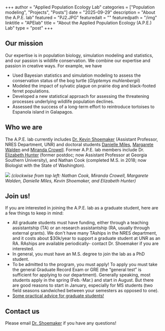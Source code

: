 +++
author = "Applied Population Ecology Lab"
categories = ["Population modeling", "Projects", "Posts"]
date = "2025-09-29"
description = "About the A.P.E. lab"
featured = "PJ2.JPG"
featuredalt = ""
featuredpath = "/img"
linktitle = "APElab"
title = "About the Applied Population Ecology (A.P.E.) Lab"
type = "post"
+++

## Our mission
Our expertise is in population biology, simulation modeling and statistics, and our passion is wildlife conservation. We combine our expertise and passion in creative ways. For example, we have

- Used Bayesian statistics and simulation modeling to assess the conservation status of the bog turtle (*Glyptemys muhlenbergii*)
- Modeled the impact of sylvatic plague on prairie dog and black-footed ferret populations.
- Developed a new statistical approach for assessing the threatening processes underlying wildlife population declines.  
- Assessed the success of a long-term effort to reintroduce tortoises to Espanola island in Galapagos.

## Who we are
The A.P.E. lab currently includes [Dr. Kevin Shoemaker](http://naes.unr.edu/shoemaker/) (Assistant Professor, NRES Department, UNR) and doctoral students [Danielle Miles](/posts/dcmiles/index.html), [Margarete Walden](/posts/Walden/index.html) and [Miranda Crowell](/posts/Crowell/index.html). Former A.P.E. lab members include Dr. [Elizabeth Hunter](/posts/Epost20161003/index.html) (former postdoc; now Assistant Professor at Georgia Southern University), and Nathan Cook (completed M.S. in 2018; now Biologist with the State of Washington).    

![](/img/ApeLabPeople1.jpg)
*(clockwise from top left: Nathan Cook, Miranda Crowell, Margarete Walden, Danielle Miles, Kevin Shoemaker, and Elizabeth Hunter)*

## Join us!
If you are interested in joining the A.P.E. lab as a graduate student, here are a few things to keep in mind:   
* All graduate students must have funding, either through a teaching assistantship (TA) or an research assistantship (RA, usually through external grants). We don't have many TAships in the NRES department, and it costs about $30k/year to support a graduate student at UNR as an RA. RAships are available periodically- contact Dr. Shoemaker if you are interested.  
* In general, you must have an M.S. degree to join the lab as a PhD student.   
* To be admitted to the program, you must apply! To apply you must take the general Graduate Record Exam or GRE (the “general test” is sufficient for applying to our department). Generally speaking, most students apply in the spring (Feb.-Mar.) and start in August. But there are good reasons to start in January, especially for MS students (two field seasons sandwiched between your semesters as opposed to one).
* [Some practical advice for graduate students!](/pdf/Witz_grad_advice.pdf)

## Contact us
Please email [Dr. Shoemaker](kevinshoemaker@unr.edu) if you have any questions!
